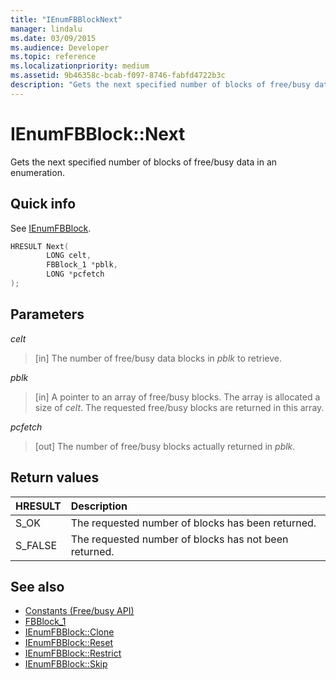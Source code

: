 ```yaml
---
title: "IEnumFBBlockNext"
manager: lindalu
ms.date: 03/09/2015
ms.audience: Developer
ms.topic: reference
ms.localizationpriority: medium
ms.assetid: 9b46358c-bcab-f097-8746-fabfd4722b3c
description: "Gets the next specified number of blocks of free/busy data in an enumeration."
---
```


# IEnumFBBlock::Next

Gets the next specified number of blocks of free/busy data in an enumeration.
  
## Quick info

See [IEnumFBBlock](ienumfbblock.md).
  
```cpp
HRESULT Next(  
        LONG celt,
        FBBlock_1 *pblk,
        LONG *pcfetch
);
```

## Parameters

_celt_
  
> [in] The number of free/busy data blocks in *pblk*  to retrieve.

_pblk_
  
> [in] A pointer to an array of free/busy blocks. The array is allocated a size of *celt*. The requested free/busy blocks are returned in this array.

_pcfetch_
  
> [out] The number of free/busy blocks actually returned in *pblk*.

## Return values

|**HRESULT**|**Description**|
|:-----|:-----|
|S_OK  <br/> |The requested number of blocks has been returned. |
|S_FALSE  <br/> |The requested number of blocks has not been returned. |

## See also

- [Constants (Free/busy API)](constants-free-busy-api.md)  
- [FBBlock_1](fbblock_1.md)  
- [IEnumFBBlock::Clone](ienumfbblock-clone.md)  
- [IEnumFBBlock::Reset](ienumfbblock-reset.md)  
- [IEnumFBBlock::Restrict](ienumfbblock-restrict.md)  
- [IEnumFBBlock::Skip](ienumfbblock-skip.md)
